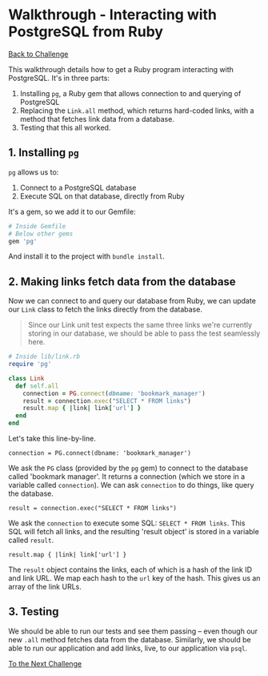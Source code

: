 # Walkthrough - Interacting with PostgreSQL from Ruby

[Back to Challenge](../06_interacting_with_postgres_from_ruby.md)

This walkthrough details how to get a Ruby program interacting with PostgreSQL. It's in three parts:

1. Installing `pg`, a Ruby gem that allows connection to and querying of PostgreSQL
2. Replacing the `Link.all` method, which returns hard-coded links, with a method that fetches link data from a database.
3. Testing that this all worked.

## 1. Installing `pg`

`pg` allows us to:

1. Connect to a PostgreSQL database
2. Execute SQL on that database, directly from Ruby

It's a gem, so we add it to our Gemfile:

```ruby
# Inside Gemfile
# Below other gems
gem 'pg'
```

And install it to the project with `bundle install`.

## 2. Making links fetch data from the database

Now we can connect to and query our database from Ruby, we can update our `Link` class to fetch the links directly from the database.

> Since our Link unit test expects the same three links we're currently storing in our database, we should be able to pass the test seamlessly here.

```ruby
# Inside lib/link.rb
require 'pg'

class Link
  def self.all
    connection = PG.connect(dbname: 'bookmark_manager')
    result = connection.exec("SELECT * FROM links")
    result.map { |link| link['url'] }
  end
end
```

Let's take this line-by-line.

```
connection = PG.connect(dbname: 'bookmark_manager')
```

We ask the `PG` class (provided by the `pg` gem) to connect to the database called 'bookmark manager'. It returns a connection (which we store in a variable called `connection`). We can ask `connection` to do things, like query the database.

```
result = connection.exec("SELECT * FROM links")
```

We ask the `connection` to execute some SQL: `SELECT * FROM links`. This SQL will fetch all links, and the resulting 'result object' is stored in a variable called `result`.

```
result.map { |link| link['url'] }
```

The `result` object contains the links, each of which is a hash of the link ID and link URL. We map each hash to the `url` key of the hash. This gives us an array of the link URLs.

## 3. Testing

We should be able to run our tests and see them passing – even though our new `.all` method fetches data from the database. Similarly, we should be able to run our application and add links, live, to our application via `psql`.

[To the Next Challenge](../07_research_crud.md)

